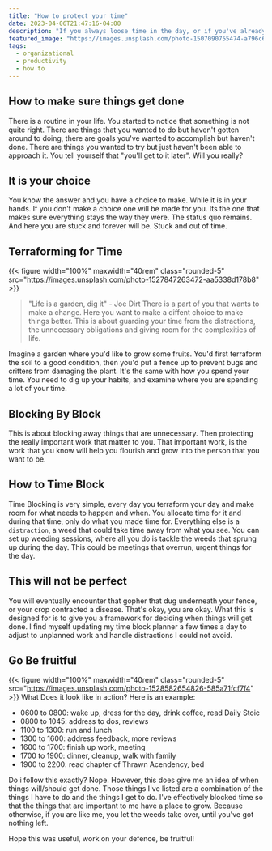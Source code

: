 ```yaml
---
title: "How to protect your time"
date: 2023-04-06T21:47:16-04:00
description: "If you always loose time in the day, or if you've already lost your time in the day. Here is how you can get it all back."
featured_image: "https://images.unsplash.com/photo-1507090755474-a796c61f4b6a"
tags:
  - organizational
  - productivity
  - how to
---
```


## How to make sure things get done
There is a routine in your life. You started to notice that something is not quite right. There are things that you wanted to do but haven't gotten around to doing, there are goals you've wanted to accomplish but haven't done. There are things you wanted to try but just haven't been able to approach it. You tell yourself that "you'll get to it later". Will you really?

## It is your choice
You know the answer and you have a choice to make. While it is in your hands. If you don't make a choice one will be made for you. Its the one that makes sure everything stays the way they were. The status quo remains. And here you are stuck and forever will be. Stuck and out of time. 
   
## Terraforming for Time
{{< figure width="100%" maxwidth="40rem" class="rounded-5" src="https://images.unsplash.com/photo-1527847263472-aa5338d178b8" >}}

> "Life is a garden, dig it" - Joe Dirt
There is a part of you that wants to make a change. Here you want to make a diffent choice to make things better. This is about guarding your time from the distractions, the unnecessary obligations and giving room for the complexities of life. 

Imagine a garden where you'd like to grow some fruits. You'd first terraform the soil to a good condition, then you'd put a fence up to prevent bugs and critters from damaging the plant. It's the same with how you spend your time. You need to dig up your habits, and examine where you are spending a lot of your time. 

## Blocking By Block
This is about blocking away things that are unnecessary. Then protecting the really important work that matter to you. That important work, is the work that you know will help you flourish and grow into the person that you want to be. 

## How to Time Block

Time Blocking is very simple, every day you terraform your day and make room for what needs to happen and when. You allocate time for it and during that time, only do what you made time for. Everything else is a `distraction`, a weed that could take time away from what you see. You can set up weeding sessions, where all you do is tackle the weeds that sprung up during the day. This could be meetings that overrun, urgent things for the day.

## This will not be perfect

You will eventually encounter that gopher that dug underneath your fence, or your crop contracted a disease. That's okay, you are okay. What this is designed for is to give you a framework for deciding when things will get done. I find myself updating my time block planner a few times a day to adjust to unplanned work and handle distractions I could not avoid.

## Go Be fruitful
{{< figure width="100%" maxwidth="40rem" class="rounded-5" src="https://images.unsplash.com/photo-1528582654826-585a71fcf7f4" >}}
What Does it look like in action? Here is an example:

- 0600 to 0800: wake up, dress for the day, drink coffee, read Daily Stoic
- 0800 to 1045: address to dos, reviews
- 1100 to 1300: run and lunch
- 1300 to 1600: address feedback, more reviews
- 1600 to 1700: finish up work, meeting
- 1700 to 1900: dinner, cleanup, walk with family
- 1900 to 2200: read chapter of Thrawn Acendency, bed

Do i follow this exactly? Nope. However, this does give me an idea of when things will/should get done. Those things I've listed are a combination of the things I have to do and the things I get to do. I've effectively blocked time so that the things that are important to me have a place to grow. Because otherwise, if you are like me, you let the weeds take over, until you've got nothing left.

Hope this was useful, work on your defence, be fruitful!
